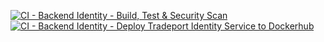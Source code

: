 [![CI - Backend Identity - Build, Test & Security Scan](https://github.com/TradePortProject/tradeport-backend-identity/actions/workflows/ci.yml/badge.svg)](https://github.com/TradePortProject/tradeport-backend-identity/actions/workflows/ci.yml)<br>
[![CI - Backend Identity - Deploy Tradeport Identity Service  to Dockerhub](https://github.com/TradePortProject/tradeport-backend-identity/actions/workflows/cd.yml/badge.svg)](https://github.com/TradePortProject/tradeport-backend-identity/actions/workflows/cd.yml)<br>
